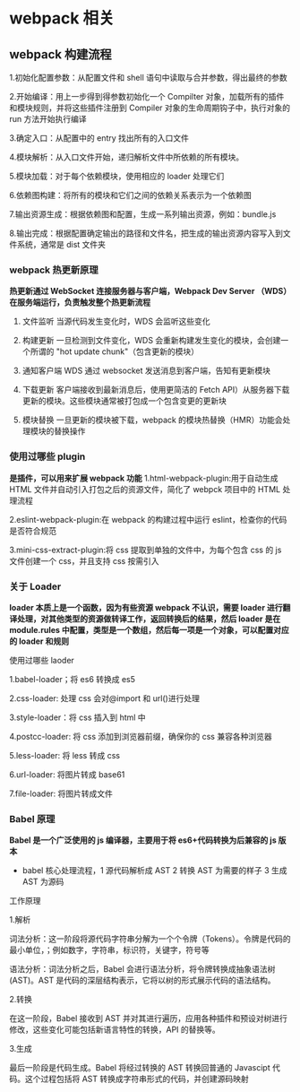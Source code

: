 # webpack 相关

## webpack 构建流程

1.初始化配置参数：从配置文件和 shell 语句中读取与合并参数，得出最终的参数

2.开始编译：用上一步得到得参数初始化一个 Compilter 对象，加载所有的插件和模块规则，并将这些插件注册到 Compiler 对象的生命周期钩子中，执行对象的 run 方法开始执行编译

3.确定入口：从配置中的 entry 找出所有的入口文件

4.模块解析：从入口文件开始，递归解析文件中所依赖的所有模块。

5.模块加载：对于每个依赖模块，使用相应的 loader 处理它们

6.依赖图构建：将所有的模块和它们之间的依赖关系表示为一个依赖图

7.输出资源生成：根据依赖图和配置，生成一系列输出资源，例如：bundle.js

8.输出完成：根据配置确定输出的路径和文件名，把生成的输出资源内容写入到文件系统，通常是 dist 文件夹

### webpack 热更新原理

**热更新通过 WebSocket 连接服务器与客户端，Webpack Dev Server （WDS）在服务端运行，负责触发整个热更新流程**

1. 文件监听
   当源代码发生变化时，WDS 会监听这些变化

2. 构建更新
   一旦检测到文件变化，WDS 会重新构建发生变化的模块，会创建一个所谓的 "hot update chunk"（包含更新的模块）

3. 通知客户端
   WDS 通过 websocket 发送消息到客户端，告知有更新模块

4. 下载更新
   客户端接收到最新消息后，使用更简洁的 Fetch API）从服务器下载更新的模块。这些模块通常被打包成一个包含变更的更新块

5. 模块替换
   一旦更新的模块被下载，webpack 的模块热替换（HMR）功能会处理模块的替换操作

### 使用过哪些 plugin

**是插件，可以用来扩展 webpack 功能**
1.html-webpack-plugin:用于自动生成 HTML 文件并自动引入打包之后的资源文件，简化了 webpck 项目中的 HTML 处理流程

2.eslint-webpack-plugin:在 webpack 的构建过程中运行 eslint，检查你的代码是否符合规范

3.mini-css-extract-plugin:将 css 提取到单独的文件中，为每个包含 css 的 js 文件创建一个 css，并且支持 css 按需引入

### 关于 Loader

**loader 本质上是一个函数，因为有些资源 webpack 不认识，需要 loader 进行翻译处理，对其他类型的资源做转译工作，返回转换后的结果，然后 loader 是在 module.rules 中配置，类型是一个数组，然后每一项是一个对象，可以配置对应的 loader 和规则**

使用过哪些 laoder

1.babel-loader；将 es6 转换成 es5

2.css-loader: 处理 css 会对@import 和 url()进行处理

3.style-loader：将 css 插入到 html 中

4.postcc-loader: 将 css 添加到浏览器前缀，确保你的 css 兼容各种浏览器

5.less-loader: 将 less 转成 css

6.url-loader: 将图片转成 base61

7.file-loader: 将图片转成文件

### Babel 原理

**Babel 是一个广泛使用的 js 编译器，主要用于将 es6+代码转换为后兼容的 js 版本**

- babel 核心处理流程，1 源代码解析成 AST 2 转换 AST 为需要的样子 3 生成 AST 为源码

工作原理

1.解析

词法分析：这一阶段将源代码字符串分解为一个个令牌（Tokens）。令牌是代码的最小单位，；例如数字，字符串，标识符，关键字，符号等

语法分析：词法分析之后，Babel 会进行语法分析，将令牌转换成抽象语法树(AST)。AST 是代码的深层结构表示，它将以树的形式展示代码的语法结构。

2.转换

在这一阶段，Babel 接收到 AST 并对其进行遍历，应用各种插件和预设对树进行修改，这些变化可能包括新语言特性的转换，API 的替换等。

3.生成

最后一阶段是代码生成。Babel 将经过转换的 AST 转换回普通的 Javascipt 代码。这个过程包括将 AST 转换成字符串形式的代码，并创建源码映射
